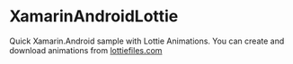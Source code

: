 # XamarinAndroidLottie
Quick Xamarin.Android sample with Lottie Animations. You can create and download animations from [lottiefiles.com](https://lottiefiles.com/recent)
